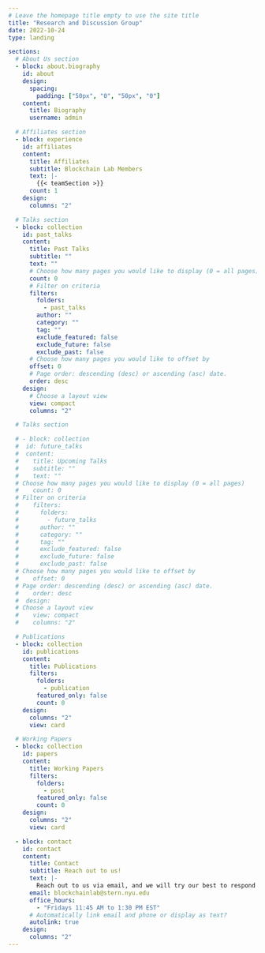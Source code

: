 ```yaml
---
# Leave the homepage title empty to use the site title
title: "Research and Discussion Group"
date: 2022-10-24
type: landing

sections:
  # About Us section
  - block: about.biography
    id: about
    design:
      spacing:
        padding: ["50px", "0", "50px", "0"]
    content:
      title: Biography
      username: admin

  # Affiliates section
  - block: experience
    id: affiliates
    content:
      title: Affiliates
      subtitle: Blockchain Lab Members
      text: |-
        {{< teamSection >}}
      count: 1
    design:
      columns: "2"

  # Talks section
  - block: collection
    id: past_talks
    content:
      title: Past Talks
      subtitle: ""
      text: ""
      # Choose how many pages you would like to display (0 = all pages)
      count: 0
      # Filter on criteria
      filters:
        folders:
          - past_talks
        author: ""
        category: ""
        tag: ""
        exclude_featured: false
        exclude_future: false
        exclude_past: false
      # Choose how many pages you would like to offset by
      offset: 0
      # Page order: descending (desc) or ascending (asc) date.
      order: desc
    design:
      # Choose a layout view
      view: compact
      columns: "2"

  # Talks section

  # - block: collection
  #  id: future_talks
  #  content:
  #    title: Upcoming Talks
  #    subtitle: ""
  #    text: ""
  # Choose how many pages you would like to display (0 = all pages)
  #    count: 0
  # Filter on criteria
  #    filters:
  #      folders:
  #        - future_talks
  #      author: ""
  #      category: ""
  #      tag: ""
  #      exclude_featured: false
  #      exclude_future: false
  #      exclude_past: false
  # Choose how many pages you would like to offset by
  #    offset: 0
  # Page order: descending (desc) or ascending (asc) date.
  #    order: desc
  #  design:
  # Choose a layout view
  #    view: compact
  #    columns: "2"

  # Publications
  - block: collection
    id: publications
    content:
      title: Publications
      filters:
        folders:
          - publication
        featured_only: false
        count: 0
    design:
      columns: "2"
      view: card

  # Working Papers
  - block: collection
    id: papers
    content:
      title: Working Papers
      filters:
        folders:
          - post
        featured_only: false
        count: 0
    design:
      columns: "2"
      view: card

  - block: contact
    id: contact
    content:
      title: Contact
      subtitle: Reach out to us!
      text: |-
        Reach out to us via email, and we will try our best to respond as soon as possible. You can email us at blockchainlab@stern.nyu.edu.
      email: blockchainlab@stern.nyu.edu
      office_hours:
        - "Fridays 11:45 AM to 1:30 PM EST"
      # Automatically link email and phone or display as text?
      autolink: true
    design:
      columns: "2"
---
```


